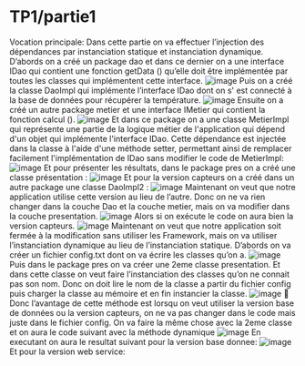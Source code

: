 # TP1/partie1
Vocation principale:
Dans cette partie on  va effectuer  l’injection des dépendances  par instanciation statique et instanciation dynamique.
D’abords on a créé un package dao et dans ce dernier on a une interface IDao qui contient une fonction getData () qu’elle doit être implémentée par toutes les classes qui implémentent cette interface.
![image](https://github.com/baayaouiimane/TP1-Complett/assets/167249908/2dbe974a-20b3-4078-a46f-2ac3e8865cba)
Puis on a créé la classe DaoImpl qui implémente l’interface IDao dont on s' est connecté à la base de données pour récupérer la température.
![image](https://github.com/baayaouiimane/TP1-Complett/assets/167249908/4401bfc7-5f72-4dce-b1b3-9ad3c2de48c5)
Ensuite on a créé un autre package metier et une interface IMetier qui contient la fonction calcul ().
![image](https://github.com/baayaouiimane/TP1-Complett/assets/167249908/c6b6e2f7-5b65-4fb7-8269-cad9c41533e6)
Et dans ce package on a une classe MetierImpl qui représente une partie de la logique métier de l'application qui dépend d'un objet qui implémente l'interface IDao. Cette dépendance est injectée dans la classe à l'aide d'une méthode setter, permettant ainsi de remplacer facilement l'implémentation de IDao sans modifier le code de MetierImpl:
![image](https://github.com/baayaouiimane/TP1-Complett/assets/167249908/5252ff0f-0984-4d36-b973-7af696aa926b)
Et pour présenter les résultats, dans le package pres on a créé une classe présentation :
![image](https://github.com/baayaouiimane/TP1-Complett/assets/167249908/722c2aca-1aaa-4c25-b507-eec8637c6a97)
Et pour la version capteurs on a créé dans un autre package une classe DaoImpl2 :
![image](https://github.com/baayaouiimane/TP1-Complett/assets/167249908/ad2f564c-f6a2-4ea4-a235-c8ae66220b66)
Maintenant on veut que notre application utilise cette version au lieu de l’autre. Donc on ne va rien changer dans la couche Dao et la couche metier, mais on va modifier dans la couche presentation.
![image](https://github.com/baayaouiimane/TP1-Complett/assets/167249908/5299a5db-687e-445e-9c0a-4741dc1e9930)
Alors si on exécute le code on aura bien la version capteurs.
![image](https://github.com/baayaouiimane/TP1-Complett/assets/167249908/24bb648f-f2f2-46da-8df1-4263c75114a9)
Maintenant on veut que notre application soit fermée à la modification sans utiliser les Framework, mais on va utiliser l’instanciation dynamique au lieu de l’instanciation statique.
D’abords on va créer un fichier config.txt dont on va écrire les classes qu’on a.
![image](https://github.com/baayaouiimane/TP1-Complett/assets/167249908/738a7b8a-1eb3-4433-bc3f-ad67358030c4)
 Puis dans le package pres on va créer une 2eme classe presentation. Et dans cette classe on veut faire l’instanciation des classes qu’on ne connait pas son nom.
Donc on doit lire le nom de la classe a partir du fichier config puis charger la classe au mémoire et en fin instancier la classe.
![image](https://github.com/baayaouiimane/TP1-Complett/assets/167249908/5a9b230f-8afb-4483-b848-885563d61c24)
	Donc l’avantage de cette méthode est lorsqu on veut utiliser la version base de données ou la version capteurs, on ne va pas changer dans le code mais juste dans le fichier config.
On va faire la même chose avec la 2eme classe et on aura le code suivant avec la méthode dynamique
![image](https://github.com/baayaouiimane/TP1-Complett/assets/167249908/f1a873f8-cfeb-4eac-b91a-6fad140caec4)
En executant on aura le resultat suivant pour la version base donnee:
![image](https://github.com/baayaouiimane/TP1-Complett/assets/167249908/3840fc68-7a14-42d2-9301-f8c209540424)
Et pour la version web service:




























 













